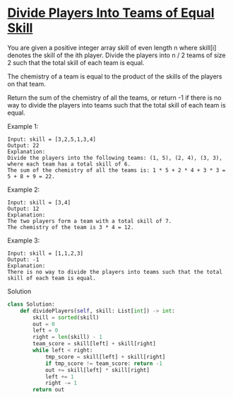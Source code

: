# [Divide Players Into Teams of Equal Skill](https://leetcode.com/problems/divide-players-into-teams-of-equal-skill/description/)

You are given a positive integer array skill of even length n where skill[i] denotes the skill of the ith player. Divide
the players into n / 2 teams of size 2 such that the total skill of each team is equal.

The chemistry of a team is equal to the product of the skills of the players on that team.

Return the sum of the chemistry of all the teams, or return -1 if there is no way to divide the players into teams such
that the total skill of each team is equal.

Example 1:
```
Input: skill = [3,2,5,1,3,4]
Output: 22
Explanation: 
Divide the players into the following teams: (1, 5), (2, 4), (3, 3), where each team has a total skill of 6.
The sum of the chemistry of all the teams is: 1 * 5 + 2 * 4 + 3 * 3 = 5 + 8 + 9 = 22.
```
Example 2:
```
Input: skill = [3,4]
Output: 12
Explanation: 
The two players form a team with a total skill of 7.
The chemistry of the team is 3 * 4 = 12.
```
Example 3:
```
Input: skill = [1,1,2,3]
Output: -1
Explanation: 
There is no way to divide the players into teams such that the total skill of each team is equal.
```
Solution
```python
class Solution:
    def dividePlayers(self, skill: List[int]) -> int:
        skill = sorted(skill)
        out = 0
        left = 0
        right = len(skill) - 1
        team_score = skill[left] + skill[right]
        while left < right:
            tmp_score = skill[left] + skill[right]
            if tmp_score != team_score: return -1
            out += skill[left] * skill[right]
            left += 1
            right -= 1
        return out
```